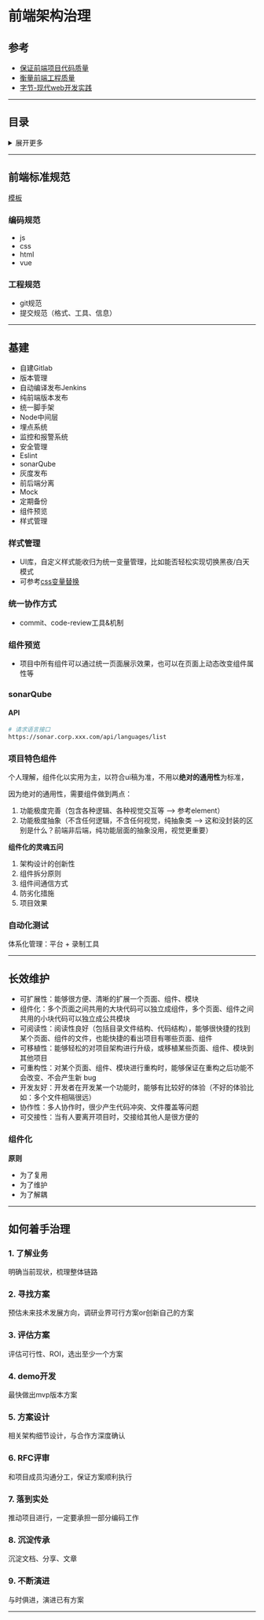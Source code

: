 # 前端架构治理

## 参考

- [保证前端项目代码质量](https://zhuanlan.zhihu.com/p/82546272)
- [衡量前端工程质量](https://www.infoq.cn/article/FGrQeAw5mNKjWkxGV12U)
- [字节-现代web开发实践](https://mp.weixin.qq.com/s?__biz=MzkxNDIzNTg4MA==&mid=2247484407&idx=1&sn=c3706cdacefe4fd0ee372804ce53b4ce&scene=21#wechat_redirect)

---

## 目录

<details>
<summary>展开更多</summary>


* [`前端标准规范`](#前端标准规范)
* [`基建`](#基建)
* [`长效维护`](#长效维护)
* [`如何着手治理`](#如何着手治理)

</details>



---

## 前端标准规范

[模板](https://github.com/1024-lab/smart-admin/blob/master/%E4%BB%A3%E7%A0%81%E8%A7%84%E8%8C%83/front-standard-guide.md)

### 编码规范

- js
- css
- html
- vue

### 工程规范

- git规范
- 提交规范（格式、工具、信息）

---

## 基建

- 自建Gitlab
- 版本管理
- 自动编译发布Jenkins
- 纯前端版本发布
- 统一脚手架
- Node中间层
- 埋点系统
- 监控和报警系统
- 安全管理
- Eslint
- sonarQube
- 灰度发布
- 前后端分离
- Mock
- 定期备份
- 组件预览
- 样式管理

### 样式管理

- UI库，自定义样式能收归为统一变量管理，比如能否轻松实现切换黑夜/白天模式
- 可参考[css变量替换](../less./README.md#css变量替换)

### 统一协作方式

- commit、code-review工具&机制

### 组件预览

- 项目中所有组件可以通过统一页面展示效果，也可以在页面上动态改变组件属性等

### sonarQube

#### API

```sh
# 请求语言接口
https://sonar.corp.xxx.com/api/languages/list
```

### 项目特色组件

个人理解，组件化以实用为主，以符合ui稿为准，不用以**绝对的通用性**为标准，

因为绝对的通用性，需要组件做到两点：

1. 功能极度完善（包含各种逻辑、各种视觉交互等 --> 参考element）
2. 功能极度抽象（不含任何逻辑，不含任何视觉，纯抽象类 --> 这和没封装的区别是什么？前端非后端，纯功能层面的抽象没用，视觉更重要）



**组件化的灵魂五问**

1. 架构设计的创新性
2. 组件拆分原则
3. 组件间通信方式
4. 防劣化措施
5. 项目效果



### 自动化测试

体系化管理：平台 + 录制工具

---

## 长效维护

- 可扩展性：能够很方便、清晰的扩展一个页面、组件、模块
- 组件化：多个页面之间共用的大块代码可以独立成组件，多个页面、组件之间共用的小块代码可以独立成公共模块
- 可阅读性：阅读性良好（包括目录文件结构、代码结构），能够很快捷的找到某个页面、组件的文件，也能快捷的看出项目有哪些页面、组件
- 可移植性：能够轻松的对项目架构进行升级，或移植某些页面、组件、模块到其他项目
- 可重构性：对某个页面、组件、模块进行重构时，能够保证在重构之后功能不会改变、不会产生新 bug
- 开发友好：开发者在开发某一个功能时，能够有比较好的体验（不好的体验比如：多个文件相隔很远）
- 协作性：多人协作时，很少产生代码冲突、文件覆盖等问题
- 可交接性：当有人要离开项目时，交接给其他人是很方便的



### 组件化

**原则**

- 为了复用
- 为了维护
- 为了解耦

---

## 如何着手治理

### 1. 了解业务

明确当前现状，梳理整体链路



### 2. 寻找方案

预估未来技术发展方向，调研业界可行方案or创新自己的方案



### 3. 评估方案

评估可行性、ROI，选出至少一个方案



### 4. demo开发

最快做出mvp版本方案



### 5. 方案设计

相关架构细节设计，与合作方深度确认



### 6. RFC评审

和项目成员沟通分工，保证方案顺利执行



### 7. 落到实处

推动项目进行，一定要承担一部分编码工作



### 8. 沉淀传承

沉淀文档、分享、文章



### 9. 不断演进

与时俱进，演进已有方案



---

